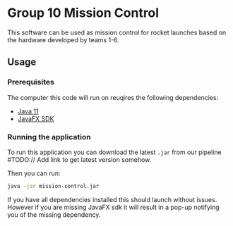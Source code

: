 # Group 10 Mission Control

This software can be used as mission control for rocket launches based on the hardware developed by teams 1-6.

## Usage

### Prerequisites
The computer this code will run on reuqires the following dependencies:
- [Java 11](https://adoptopenjdk.net/?variant=openjdk11&jvmVariant=hotspot)
- [JavaFX SDK](https://gluonhq.com/products/javafx/)

### Running the application
To run this application you can download the latest `.jar` from our pipeline #TODO:// Add link to get latest version somehow.

Then you can run:
```sh
java -jar mission-control.jar
```

If you have all dependencies installed this should launch without issues. However if you are missing JavaFX sdk it will result in a pop-up notifying you of the missing dependency.
